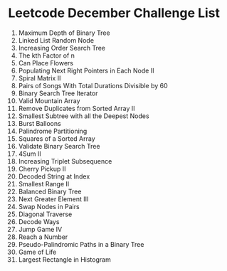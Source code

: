 # Leetcode December Challenge List
1. Maximum Depth of Binary Tree
2. Linked List Random Node
3. Increasing Order Search Tree
4. The kth Factor of n
5. Can Place Flowers
6. Populating Next Right Pointers in Each Node II
7. Spiral Matrix II
8. Pairs of Songs With Total Durations Divisible by 60
9. Binary Search Tree Iterator
10. Valid Mountain Array
11. Remove Duplicates from Sorted Array II
12. Smallest Subtree with all the Deepest Nodes
13. Burst Balloons
14. Palindrome Partitioning
15. Squares of a Sorted Array
16. Validate Binary Search Tree
17. 4Sum II
18. Increasing Triplet Subsequence
19. Cherry Pickup II
20. Decoded String at Index
21. Smallest Range II
22. Balanced Binary Tree
23. Next Greater Element III
24. Swap Nodes in Pairs
25. Diagonal Traverse
26. Decode Ways
27. Jump Game IV
28. Reach a Number
29. Pseudo-Palindromic Paths in a Binary Tree
30. Game of Life
31. Largest Rectangle in Histogram